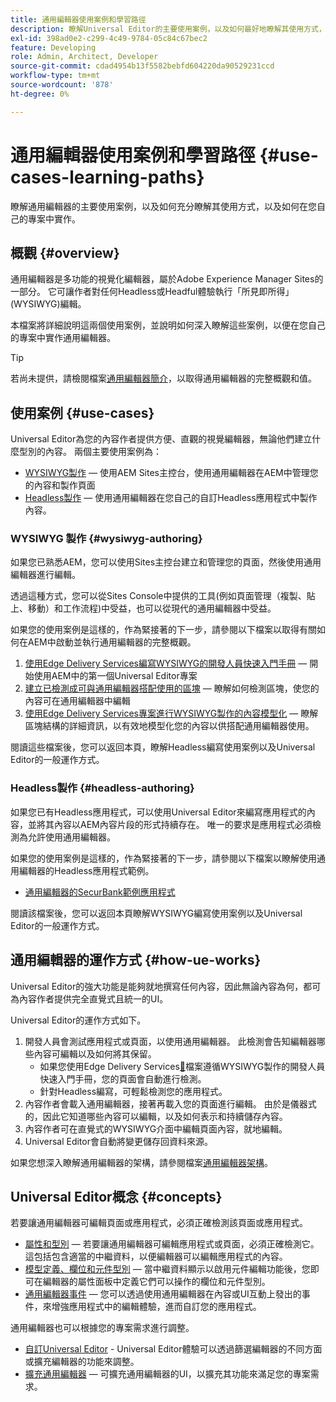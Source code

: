 ```yaml
---
title: 通用編輯器使用案例和學習路徑
description: 瞭解Universal Editor的主要使用案例，以及如何最好地瞭解其使用方式，以及如何在您自己的專案中實作。
exl-id: 398ad0e2-c299-4c49-9784-05c84c67bec2
feature: Developing
role: Admin, Architect, Developer
source-git-commit: cdad4954b13f5582bebfd604220da90529231ccd
workflow-type: tm+mt
source-wordcount: '878'
ht-degree: 0%

---
```


# 通用編輯器使用案例和學習路徑 {#use-cases-learning-paths}

瞭解通用編輯器的主要使用案例，以及如何充分瞭解其使用方式，以及如何在您自己的專案中實作。

## 概觀 {#overview}

通用編輯器是多功能的視覺化編輯器，屬於Adobe Experience Manager Sites的一部分。 它可讓作者對任何Headless或Headful體驗執行「所見即所得」(WYSIWYG)編輯。

本檔案將詳細說明這兩個使用案例，並說明如何深入瞭解這些案例，以便在您自己的專案中實作通用編輯器。

>[!TIP]
>
>若尚未提供，請檢閱檔案[通用編輯器簡介](/help/implementing/universal-editor/introduction.md)，以取得通用編輯器的完整概觀和值。

## 使用案例 {#use-cases}

Universal Editor為您的內容作者提供方便、直觀的視覺編輯器，無論他們建立什麼型別的內容。 兩個主要使用案例為：

* [WYSIWYG製作](#wysiwyg-authoring) — 使用AEM Sites主控台，使用通用編輯器在AEM中管理您的內容和製作頁面
* [Headless製作](#headless-authoring) — 使用通用編輯器在您自己的自訂Headless應用程式中製作內容。

### WYSIWYG 製作 {#wysiwyg-authoring}

如果您已熟悉AEM，您可以使用Sites主控台建立和管理您的頁面，然後使用通用編輯器進行編輯。

透過這種方式，您可以從Sites Console中提供的工具(例如頁面管理（複製、貼上、移動）和工作流程)中受益，也可以從現代的通用編輯器中受益。

如果您的使用案例是這樣的，作為緊接著的下一步，請參閱以下檔案以取得有關如何在AEM中啟動並執行通用編輯器的完整概觀。

1. [使用Edge Delivery Services編寫WYSIWYG的開發人員快速入門手冊](/help/edge/wysiwyg-authoring/edge-dev-getting-started.md) — 開始使用AEM中的第一個Universal Editor專案
1. [建立已檢測成可與通用編輯器搭配使用的區塊](/help/edge/wysiwyg-authoring/create-block.md) — 瞭解如何檢測區塊，使您的內容可在通用編輯器中編輯
1. [使用Edge Delivery Services專案進行WYSIWYG製作的內容模型化](/help/edge/wysiwyg-authoring/content-modeling.md) — 瞭解區塊結構的詳細資訊，以有效地模型化您的內容以供搭配通用編輯器使用。

閱讀這些檔案後，您可以返回本頁，瞭解Headless編寫使用案例以及Universal Editor的一般運作方式。

### Headless製作 {#headless-authoring}

如果您已有Headless應用程式，可以使用Universal Editor來編寫應用程式的內容，並將其內容以AEM內容片段的形式持續存在。 唯一的要求是應用程式必須檢測為允許使用通用編輯器。

如果您的使用案例是這樣的，作為緊接著的下一步，請參閱以下檔案以瞭解使用通用編輯器的Headless應用程式範例。

* [通用編輯器的SecurBank範例應用程式](/help/implementing/universal-editor/securbank.md)

閱讀該檔案後，您可以返回本頁瞭解WYSIWYG編寫使用案例以及Universal Editor的一般運作方式。

## 通用編輯器的運作方式 {#how-ue-works}

Universal Editor的強大功能是能夠就地撰寫任何內容，因此無論內容為何，都可為內容作者提供完全直覺式且統一的UI。

Universal Editor的運作方式如下。

1. 開發人員會測試應用程式或頁面，以使用通用編輯器。 此檢測會告知編輯器哪些內容可編輯以及如何將其保留。
   * 如果您使用Edge Delivery Services[&#128279;](/help/edge/wysiwyg-authoring/edge-dev-getting-started.md)檔案遵循WYSIWYG製作的開發人員快速入門手冊，您的頁面會自動進行檢測。
   * 針對Headless編寫，可輕鬆檢測您的應用程式。
1. 內容作者會載入通用編輯器，接著再載入您的頁面進行編輯。 由於是儀器式的，因此它知道哪些內容可以編輯，以及如何表示和持續儲存內容。
1. 內容作者可在直覺式的WYSIWYG介面中編輯頁面內容，就地編輯。
1. Universal Editor會自動將變更儲存回資料來源。

如果您想深入瞭解通用編輯器的架構，請參閱檔案[通用編輯器架構](/help/implementing/universal-editor/architecture.md)。

## Universal Editor概念 {#concepts}

若要讓通用編輯器可編輯頁面或應用程式，必須正確檢測該頁面或應用程式。

* [屬性和型別](/help/implementing/universal-editor/attributes-types.md) — 若要讓通用編輯器可編輯應用程式或頁面，必須正確檢測它。 這包括包含適當的中繼資料，以便編輯器可以編輯應用程式的內容。
* [模型定義、欄位和元件型別](/help/implementing/universal-editor/field-types.md) — 當中繼資料顯示以啟用元件編輯功能後，您即可在編輯器的屬性面板中定義它們可以操作的欄位和元件型別。
* [通用編輯器事件](/help/implementing/universal-editor/events.md) — 您可以透過使用通用編輯器在內容或UI互動上發出的事件，來增強應用程式中的編輯體驗，進而自訂您的應用程式。

通用編輯器也可以根據您的專案需求進行調整。

* [自訂Universal Editor](/help/implementing/universal-editor/customizing.md) - Universal Editor體驗可以透過篩選編輯器的不同方面或擴充編輯器的功能來調整。
* [擴充通用編輯器](/help/implementing/universal-editor/extending.md) — 可擴充通用編輯器的UI，以擴充其功能來滿足您的專案需求。
